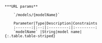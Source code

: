    ***URL params**

        `/models/{modelName}`

        Parameter|Type|Description|Constraints
        :-------:|:--:|:---------:|:---------:
        `modelName` |String|model name|
    {:.table.table-striped}

